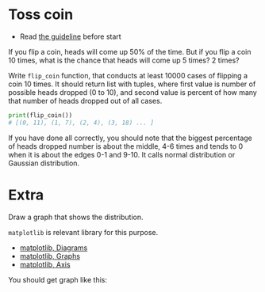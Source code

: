 # Toss coin

- Read [the guideline](https://github.com/mate-academy/py-task-guideline/blob/main/README.md) before start

If you flip a coin, heads will come up 50% of the time.
But if you flip a coin 10 times, what is the chance 
that heads will come up 5 times? 2 times?

Write `flip_coin` function, that conducts at least 10000 cases 
of flipping a coin 10 times. It should return list with tuples, 
where first value is number of possible heads dropped (0 to 10),
and second value is percent of how many that number of heads
dropped out of all cases.
```python
print(flip_coin())
# [(0, 11), (1, 7), (2, 4), (3, 18) ... ]
```
If you have done all correctly, you should note that
the biggest percentage of heads dropped number
is about the middle, 4-6 times and tends to 0 when it is
about the edges 0-1 and 9-10. It calls normal distribution or
Gaussian distribution.

# Extra

Draw a graph that shows the distribution.

`matplotlib` is relevant library for this purpose.

- [matplotlib, Diagrams](https://eax.me/python-matplotlib/)
- [matplotlib, Graphs](https://devpractice.ru/matplotlib-lesson-4-1-viz-linear-chart/#p1)
- [matplotlib, Axis](https://pyprog.pro/mpl/mpl_axis_ticks.html)

You should get graph like this:

